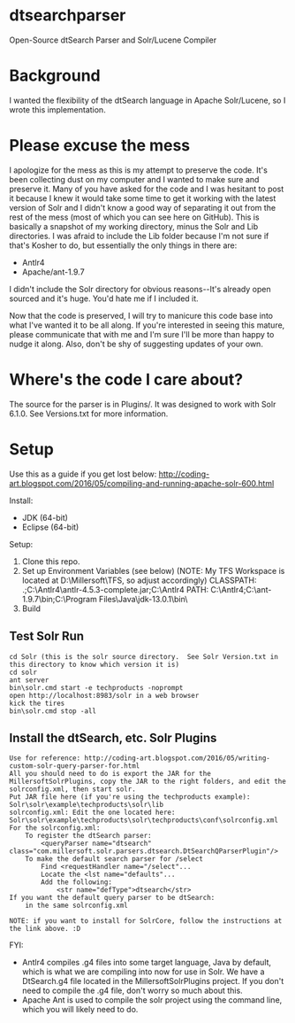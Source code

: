 # dtsearchparser
Open-Source dtSearch Parser and Solr/Lucene Compiler

# Background
I wanted the flexibility of the dtSearch language in Apache Solr/Lucene, so I wrote this implementation.

# Please excuse the mess
I apologize for the mess as this is my attempt to preserve the code.  It's been collecting dust on my computer and I wanted to make sure and preserve it.  Many of you have asked for the code and I was hesitant to post it because I knew it would take some time to get it working with the latest version of Solr and I didn't know a good way of separating it out from the rest of the mess (most of which you can see here on GitHub).
This is basically a snapshot of my working directory, minus the Solr and Lib directories.  I was afraid to include the Lib folder because I'm not sure if that's Kosher to do, but essentially the only things in there are:
* Antlr4
* Apache/ant-1.9.7

I didn't include the Solr directory for obvious reasons--It's already open sourced and it's huge.  You'd hate me if I included it.

Now that the code is preserved, I will try to manicure this code base into what I've wanted it to be all along.
If you're interested in seeing this mature, please communicate that with me and I'm sure I'll be more than happy to nudge it along.
Also, don't be shy of suggesting updates of your own.

# Where's the code I care about?
The source for the parser is in Plugins/.
It was designed to work with Solr 6.1.0.  See Versions.txt for more information.

# Setup
Use this as a guide if you get lost below: http://coding-art.blogspot.com/2016/05/compiling-and-running-apache-solr-600.html

Install:
* JDK (64-bit)
* Eclipse (64-bit)

Setup:
1. Clone this repo.
2. Set up Environment Variables (see below)
	(NOTE: My TFS Workspace is located at D:\Millersoft\TFS, so adjust accordingly)
	CLASSPATH: .;C:\Antlr4\antlr-4.5.3-complete.jar;C:\Antlr4
	PATH: C:\Antlr4;C:\ant-1.9.7\bin;C:\Program Files\Java\jdk-13.0.1\bin\
3. Build

## Test Solr Run
	cd Solr (this is the solr source directory.  See Solr Version.txt in this directory to know which version it is)
	cd solr
	ant server
	bin\solr.cmd start -e techproducts -noprompt
	open http://localhost:8983/solr in a web browser
	kick the tires
	bin\solr.cmd stop -all

## Install the dtSearch, etc. Solr Plugins
	Use for reference: http://coding-art.blogspot.com/2016/05/writing-custom-solr-query-parser-for.html
	All you should need to do is export the JAR for the MillersoftSolrPlugins, copy the JAR to the right folders, and edit the solrconfig.xml, then start solr.
	Put JAR file here (if you're using the techproducts example): Solr\solr\example\techproducts\solr\lib
	solrconfig.xml: Edit the one located here: Solr\solr\example\techproducts\solr\techproducts\conf\solrconfig.xml
	For the solrconfig.xml:
		To register the dtSearch parser:
			<queryParser name="dtsearch" class="com.millersoft.solr.parsers.dtsearch.DtSearchQParserPlugin"/>
		To make the default search parser for /select
			Find <requestHandler name="/select"...
			Locate the <lst name="defaults"...
			Add the following:
				<str name="defType">dtsearch</str>
	If you want the default query parser to be dtSearch:
		in the same solrconfig.xml

	NOTE: if you want to install for SolrCore, follow the instructions at the link above. :D

FYI:
* Antlr4 compiles .g4 files into some target language, Java by default, which is what we are compiling into now for use in Solr.
		We have a DtSearch.g4 file located in the MillersoftSolrPlugins project.  If you don't need to compile the .g4 file, don't worry so much about this.
* Apache Ant is used to compile the solr project using the command line, which you will likely need to do.
